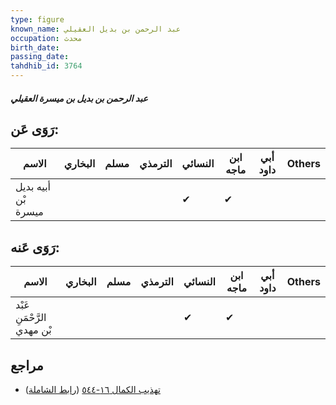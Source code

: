 ```yaml
---
type: figure
known_name: عبد الرحمن بن بديل العقيلي
occupation: محدث
birth_date:
passing_date:
tahdhib_id: 3764
---
```

##### عبد الرحمن بن بديل بن ميسرة العقيلي

## رَوَى عَن:
| الاسم               | البخاري | مسلم | الترمذي | النسائي | ابن ماجه | أبي داود | Others |
| ------------------- | ------- | ---- | ------- | ------- | -------- | -------- | ------ |
| أبيه بديل بْن ميسرة |         |      |         | ✔       | ✔        |          |        |
## رَوَى عَنه:
| الاسم                      | البخاري | مسلم | الترمذي | النسائي | ابن ماجه | أبي داود | Others |
| -------------------------- | ------- | ---- | ------- | ------- | -------- | -------- | ------ |
| عَبْد الرَّحْمَنِ بْن مهدي |         |      |         | ✔       | ✔        |          |        |
## مراجع
- [تهذيب الكمال ١٦-٥٤٤](obsidian://open?vault=Tahdhib-al-Kamal&file=Figures/٣٧٦٤-عبد%20الرحمن%20بن%20بديل%20بن%20ميسرة%20العقيلي) ([رابط الشاملة](https://shamela.ws/book/3722/8537))